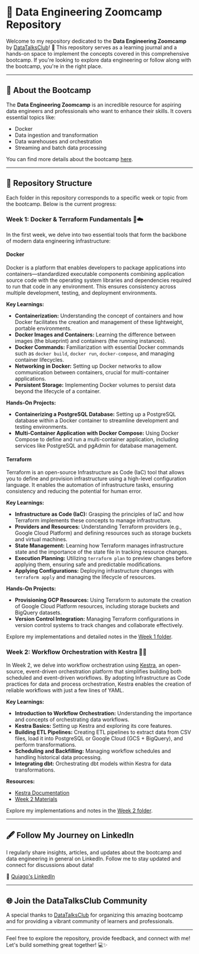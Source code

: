 # 📘 Data Engineering Zoomcamp Repository

Welcome to my repository dedicated to the **Data Engineering Zoomcamp** by [DataTalksClub](https://github.com/DataTalksClub/data-engineering-zoomcamp)! 🚀 This repository serves as a learning journal and a hands-on space to implement the concepts covered in this comprehensive bootcamp. If you're looking to explore data engineering or follow along with the bootcamp, you're in the right place.

---

## 🌟 About the Bootcamp

The **Data Engineering Zoomcamp** is an incredible resource for aspiring data engineers and professionals who want to enhance their skills. It covers essential topics like:

- Docker
- Data ingestion and transformation
- Data warehouses and orchestration
- Streaming and batch data processing

You can find more details about the bootcamp [here](https://github.com/DataTalksClub/data-engineering-zoomcamp).

---

## 📂 Repository Structure

Each folder in this repository corresponds to a specific week or topic from the bootcamp. Below is the current progress:

### Week 1: **Docker & Terraform Fundamentals** 🐳☁️

In the first week, we delve into two essential tools that form the backbone of modern data engineering infrastructure:

#### **Docker**
Docker is a platform that enables developers to package applications into containers—standardized executable components combining application source code with the operating system libraries and dependencies required to run that code in any environment. This ensures consistency across multiple development, testing, and deployment environments.

**Key Learnings:**
- **Containerization:** Understanding the concept of containers and how Docker facilitates the creation and management of these lightweight, portable environments.
- **Docker Images and Containers:** Learning the difference between images (the blueprint) and containers (the running instances).
- **Docker Commands:** Familiarization with essential Docker commands such as `docker build`, `docker run`, `docker-compose`, and managing container lifecycles.
- **Networking in Docker:** Setting up Docker networks to allow communication between containers, crucial for multi-container applications.
- **Persistent Storage:** Implementing Docker volumes to persist data beyond the lifecycle of a container.

**Hands-On Projects:**
- **Containerizing a PostgreSQL Database:** Setting up a PostgreSQL database within a Docker container to streamline development and testing environments.
- **Multi-Container Application with Docker Compose:** Using Docker Compose to define and run a multi-container application, including services like PostgreSQL and pgAdmin for database management.

#### **Terraform**
Terraform is an open-source Infrastructure as Code (IaC) tool that allows you to define and provision infrastructure using a high-level configuration language. It enables the automation of infrastructure tasks, ensuring consistency and reducing the potential for human error.

**Key Learnings:**
- **Infrastructure as Code (IaC):** Grasping the principles of IaC and how Terraform implements these concepts to manage infrastructure.
- **Providers and Resources:** Understanding Terraform providers (e.g., Google Cloud Platform) and defining resources such as storage buckets and virtual machines.
- **State Management:** Learning how Terraform manages infrastructure state and the importance of the state file in tracking resource changes.
- **Execution Planning:** Utilizing `terraform plan` to preview changes before applying them, ensuring safe and predictable modifications.
- **Applying Configurations:** Deploying infrastructure changes with `terraform apply` and managing the lifecycle of resources.

**Hands-On Projects:**
- **Provisioning GCP Resources:** Using Terraform to automate the creation of Google Cloud Platform resources, including storage buckets and BigQuery datasets.
- **Version Control Integration:** Managing Terraform configurations in version control systems to track changes and collaborate effectively.

Explore my implementations and detailed notes in the [Week 1 folder](https://github.com/Quiago/data-zoomcamp/tree/main/week1).

### Week 2: **Workflow Orchestration with Kestra** 🔄📅

In Week 2, we delve into workflow orchestration using [Kestra](https://kestra.io/), an open-source, event-driven orchestration platform that simplifies building both scheduled and event-driven workflows. By adopting Infrastructure as Code practices for data and process orchestration, Kestra enables the creation of reliable workflows with just a few lines of YAML.

**Key Learnings:**
- **Introduction to Workflow Orchestration:** Understanding the importance and concepts of orchestrating data workflows.
- **Kestra Basics:** Setting up Kestra and exploring its core features.
- **Building ETL Pipelines:** Creating ETL pipelines to extract data from CSV files, load it into PostgreSQL or Google Cloud (GCS + BigQuery), and perform transformations.
- **Scheduling and Backfilling:** Managing workflow schedules and handling historical data processing.
- **Integrating dbt:** Orchestrating dbt models within Kestra for data transformations.

**Resources:**
- [Kestra Documentation](https://kestra.io/docs/)
- [Week 2 Materials](https://github.com/DataTalksClub/data-engineering-zoomcamp/tree/main/02-workflow-orchestration)

Explore my implementations and notes in the [Week 2 folder](https://github.com/Quiago/data-zoomcamp/tree/main/week2).

---

## 🖋️ Follow My Journey on LinkedIn

I regularly share insights, articles, and updates about the bootcamp and data engineering in general on LinkedIn. Follow me to stay updated and connect for discussions about data!

📌 [Quiago's LinkedIn](https://www.linkedin.com/in/quiago/)

---

## 🌐 Join the DataTalksClub Community

A special thanks to [DataTalksClub](https://www.linkedin.com/company/datatalksclub/) for organizing this amazing bootcamp and for providing a vibrant community of learners and professionals.

---

Feel free to explore the repository, provide feedback, and connect with me! Let's build something great together! 💻✨
